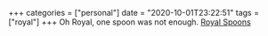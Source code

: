 +++
categories = ["personal"]
date = "2020-10-01T23:22:51"
tags = ["royal"]
+++
Oh Royal, one spoon was not enough. [Royal Spoons](https://1drv.ms/u/s!Anpcls_feIsggcp95jssoynqJTKIXg)

